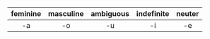 | feminine | masculine | ambiguous | indefinite | neuter |
|:--------:|:---------:|:---------:|:----------:|:------:|
|    -a    |    -o     |    -u     |     -i     |   -e   | 

